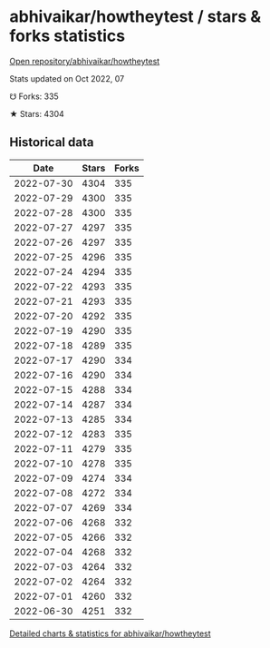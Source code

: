 # abhivaikar/howtheytest / stars & forks statistics

[Open repository/abhivaikar/howtheytest](https://github.com/abhivaikar/howtheytest)

Stats updated on Oct 2022, 07

☋ Forks: 335

★ Stars: 4304

## Historical data
| Date | Stars | Forks |
|------|-------|-------|
| 2022-07-30 | 4304 | 335 | 
| 2022-07-29 | 4300 | 335 | 
| 2022-07-28 | 4300 | 335 | 
| 2022-07-27 | 4297 | 335 | 
| 2022-07-26 | 4297 | 335 | 
| 2022-07-25 | 4296 | 335 | 
| 2022-07-24 | 4294 | 335 | 
| 2022-07-22 | 4293 | 335 | 
| 2022-07-21 | 4293 | 335 | 
| 2022-07-20 | 4292 | 335 | 
| 2022-07-19 | 4290 | 335 | 
| 2022-07-18 | 4289 | 335 | 
| 2022-07-17 | 4290 | 334 | 
| 2022-07-16 | 4290 | 334 | 
| 2022-07-15 | 4288 | 334 | 
| 2022-07-14 | 4287 | 334 | 
| 2022-07-13 | 4285 | 334 | 
| 2022-07-12 | 4283 | 335 | 
| 2022-07-11 | 4279 | 335 | 
| 2022-07-10 | 4278 | 335 | 
| 2022-07-09 | 4274 | 334 | 
| 2022-07-08 | 4272 | 334 | 
| 2022-07-07 | 4269 | 334 | 
| 2022-07-06 | 4268 | 332 | 
| 2022-07-05 | 4266 | 332 | 
| 2022-07-04 | 4268 | 332 | 
| 2022-07-03 | 4264 | 332 | 
| 2022-07-02 | 4264 | 332 | 
| 2022-07-01 | 4260 | 332 | 
| 2022-06-30 | 4251 | 332 | 


[Detailed charts & statistics for abhivaikar/howtheytest](https://reviewgithub.com/rep/abhivaikar/howtheytest)
